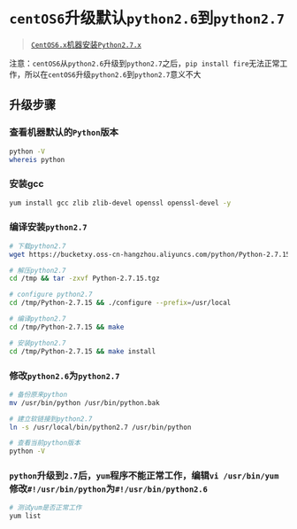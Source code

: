 # `centOS6`升级默认`python2.6`到`python2.7`

>[`CentOS6.x`机器安装`Python2.7.x`](https://www.cnblogs.com/stonehe/p/7944366.html)

注意：`centOS6`从`python2.6`升级到`python2.7`之后，`pip install fire`无法正常工作，所以在`centOS6`升级`python2.6`到`python2.7`意义不大

## 升级步骤

### 查看机器默认的`Python`版本

```bash
python -V
whereis python
```

### 安装gcc

```bash
yum install gcc zlib zlib-devel openssl openssl-devel -y
```

### 编译安装`python2.7`

```bash
# 下载python2.7
wget https://bucketxy.oss-cn-hangzhou.aliyuncs.com/python/Python-2.7.15.tgz -O /tmp/Python-2.7.15.tgz

# 解压python2.7
cd /tmp && tar -zxvf Python-2.7.15.tgz

# configure python2.7
cd /tmp/Python-2.7.15 && ./configure --prefix=/usr/local

# 编译python2.7
cd /tmp/Python-2.7.15 && make

# 安装python2.7
cd /tmp/Python-2.7.15 && make install
```

### 修改`python2.6`为`python2.7`

```bash
# 备份原来python
mv /usr/bin/python /usr/bin/python.bak

# 建立软链接到python2.7
ln -s /usr/local/bin/python2.7 /usr/bin/python

# 查看当前python版本
python -V
```

### `python`升级到`2.7`后，`yum`程序不能正常工作，编辑`vi /usr/bin/yum`修改`#!/usr/bin/python`为`#!/usr/bin/python2.6`

```bash
# 测试yum是否正常工作
yum list
```